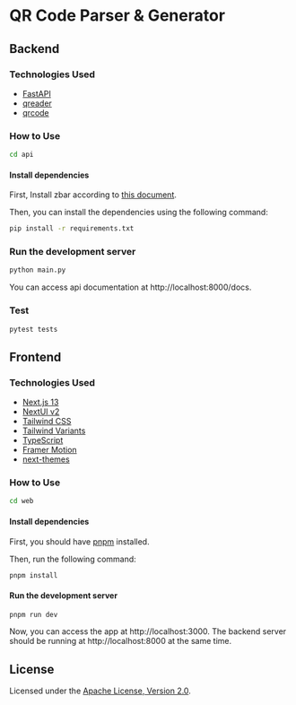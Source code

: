 # QR Code Parser & Generator

## Backend

### Technologies Used
- [FastAPI](https://fastapi.tiangolo.com/)
- [qreader](https://github.com/Eric-Canas/qreader)
- [qrcode](https://github.com/lincolnloop/python-qrcode)

### How to Use

```bash
cd api
```

#### Install dependencies

First, Install zbar according to [this document](https://github.com/Eric-Canas/qreader).

Then, you can install the dependencies using the following command:
```bash
pip install -r requirements.txt
```

### Run the development server

```bash
python main.py
```

You can access api documentation at http://localhost:8000/docs.

### Test

```bash
pytest tests
```

## Frontend

### Technologies Used

- [Next.js 13](https://nextjs.org/docs/getting-started)
- [NextUI v2](https://nextui.org/)
- [Tailwind CSS](https://tailwindcss.com/)
- [Tailwind Variants](https://tailwind-variants.org)
- [TypeScript](https://www.typescriptlang.org/)
- [Framer Motion](https://www.framer.com/motion/)
- [next-themes](https://github.com/pacocoursey/next-themes)

### How to Use

```bash
cd web
```

#### Install dependencies

First, you should have [pnpm](https://pnpm.io/installation) installed.

Then, run the following command:
```bash
pnpm install
```

#### Run the development server

```bash
pnpm run dev
```

Now, you can access the app at http://localhost:3000. The backend server should be running at http://localhost:8000 at the same time.

## License

Licensed under the [Apache License, Version 2.0](LICENSE).
